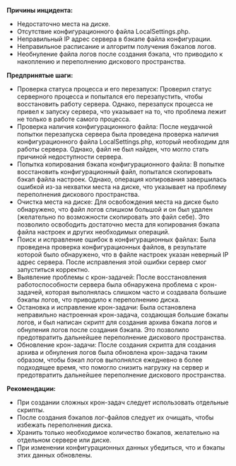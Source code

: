 **Причины инцидента:**
* Недостаточно места на диске.
* Отсутствие конфигурационного файла LocalSettings.php.
* Неправильный IP адрес сервера в бэкапе файла конфигурации.
* Неправильное расписание и алгоритм получения бэкапов логов.
* Необнуление файла логов после создания бэкапа, что приводило к накоплению и переполнению дискового пространства.

**Предпринятые шаги:**

* Проверка статуса процесса и его перезапуск: Проверил статус серверного процесса и попытался его перезапустить, чтобы восстановить работу сервера. Однако, перезапуск процесса не привел к запуску сервера, что указывает на то, что проблема лежит не только в работе самого процесса.
* Проверка наличия конфигурационного файла: После неудачной попытки перезапуска сервера была проведена проверка наличия конфигурационного файла LocalSettings.php, который необходим для работы сервера. Однако, файл не был найден, что могло стать причиной недоступности сервера.
* Попытка копирования бэкапа конфигурационного файла: В попытке восстановить конфигурационный файл, попытался скопировать бэкап файла настроек. Однако, операция копирования завершилась ошибкой из-за нехватки места на диске, что указывает на проблему переполнения дискового пространства.
* Очистка места на диске: Для освобождения места на диске было обнаружено, что файл логов слишком большой и он был удален (желательно по возможности скопировать это файл себе). Это позволило освободить достаточно места для копирования бэкапа файла настроек и других необходимых операций.
* Поиск и исправление ошибок в конфигурационных файлах: Была проведена проверка конфигурационных файлов, в результате которой было обнаружено, что в файле настроек указан неверный IP адрес сервера. После исправления этой ошибки сервер смог запуститься корректно.
* Выявление проблемы с крон-задачей: После восстановления работоспособности сервера была обнаружена проблема с крон-задачей, которая выполнялась слишком часто и создавала большие бэкапы логов, что приводило к переполнению диска.
* Остановка и исправление крон-задачи: Была остановлена неправильно настроенная крон-задача, создающая большие бэкапы логов, и был написан скрипт для создания архива бэкапа логов и обнуления логов после создания бэкапа. Это позволило предотвратить дальнейшее переполнение дискового пространства.
* Обновление крон-задачи: После создания скрипта для создания архива и обнуления логов была обновлена крон-задача таким образом, чтобы бэкап логов выполнялся ежедневно в более подходящее время, что помогло снизить нагрузку на сервер и предотвратить дальнейшее переполнение дискового пространства.

**Рекомендации:**

* При создании сложных крон-задач следует использовать отдельные скрипты.
* После создания бэкапов лог-файлов следует их очищать, чтобы избежать переполнения диска.
* Хранить только необходимое количество бэкапов, желательно на отдельном сервере или диске.
* При изменении конфигурационных данных убедиться, что и бэкапы этих данных обновлены.


